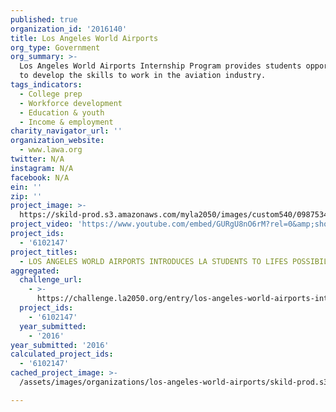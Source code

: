 ```yaml
---
published: true
organization_id: '2016140'
title: Los Angeles World Airports
org_type: Government
org_summary: >-
  Los Angeles World Airports Internship Program provides students opportunities
  to develop the skills to work in the aviation industry.
tags_indicators:
  - College prep
  - Workforce development
  - Education & youth
  - Income & employment
charity_navigator_url: ''
organization_website:
  - www.lawa.org
twitter: N/A
instagram: N/A
facebook: N/A
ein: ''
zip: ''
project_image: >-
  https://skild-prod.s3.amazonaws.com/myla2050/images/custom540/0987534165741-team90.png
project_video: 'https://www.youtube.com/embed/GURgU8nO6rM?rel=0&amp;showinfo=0'
project_ids:
  - '6102147'
project_titles:
  - LOS ANGELES WORLD AIRPORTS INTRODUCES LA STUDENTS TO LIFES POSSIBILITIES.
aggregated:
  challenge_url:
    - >-
      https://challenge.la2050.org/entry/los-angeles-world-airports-introduces-la-students-to-lifes-possibilities
  project_ids:
    - '6102147'
  year_submitted:
    - '2016'
year_submitted: '2016'
calculated_project_ids:
  - '6102147'
cached_project_image: >-
  /assets/images/organizations/los-angeles-world-airports/skild-prod.s3.amazonaws.com/myla2050/images/custom540/0987534165741-team90.png

---
```

